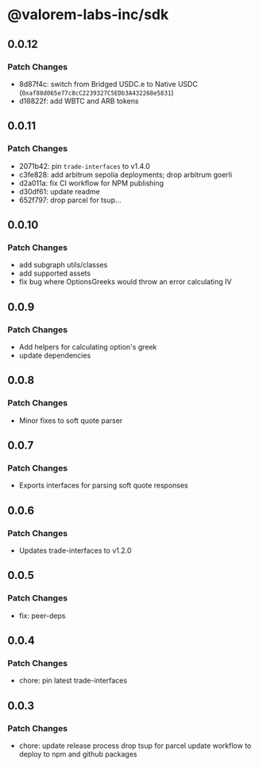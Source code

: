 # @valorem-labs-inc/sdk

## 0.0.12

### Patch Changes

- 8d87f4c: switch from Bridged USDC.e to Native USDC (`0xaf88d065e77c8cC2239327C5EDb3A432268e5831`)
- d18822f: add WBTC and ARB tokens

## 0.0.11

### Patch Changes

- 2071b42: pin `trade-interfaces` to v1.4.0
- c3fe828: add arbitrum sepolia deployments; drop arbitrum goerli
- d2a011a: fix CI workflow for NPM publishing
- d30df61: update readme
- 652f797: drop parcel for tsup...

## 0.0.10

### Patch Changes

- add subgraph utils/classes
- add supported assets
- fix bug where OptionsGreeks would throw an error calculating IV

## 0.0.9

### Patch Changes

- Add helpers for calculating option's greek
- update dependencies

## 0.0.8

### Patch Changes

- Minor fixes to soft quote parser

## 0.0.7

### Patch Changes

- Exports interfaces for parsing soft quote responses

## 0.0.6

### Patch Changes

- Updates trade-interfaces to v1.2.0

## 0.0.5

### Patch Changes

- fix: peer-deps

## 0.0.4

### Patch Changes

- chore: pin latest trade-interfaces

## 0.0.3

### Patch Changes

- chore: update release process
  drop tsup for parcel
  update workflow to deploy to npm and github packages
